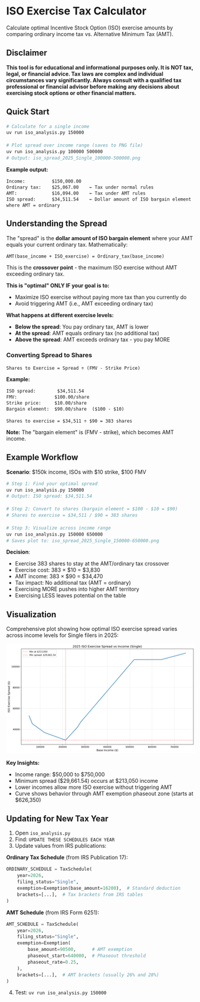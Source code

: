 # ISO Exercise Tax Calculator

Calculate optimal Incentive Stock Option (ISO) exercise amounts by comparing ordinary income tax vs. Alternative Minimum Tax (AMT).

## Disclaimer

**This tool is for educational and informational purposes only. It is NOT tax, legal, or financial advice. Tax laws are complex and individual circumstances vary significantly. Always consult with a qualified tax professional or financial advisor before making any decisions about exercising stock options or other financial matters.**

## Quick Start

```bash
# Calculate for a single income
uv run iso_analysis.py 150000

# Plot spread over income range (saves to PNG file)
uv run iso_analysis.py 100000 500000
# Output: iso_spread_2025_Single_100000-500000.png
```

**Example output:**
```
Income:          $150,000.00
Ordinary tax:    $25,067.00    ← Tax under normal rules
AMT:             $16,094.00    ← Tax under AMT rules
ISO spread:      $34,511.54    ← Dollar amount of ISO bargain element where AMT = ordinary
```

## Understanding the Spread

The "spread" is the **dollar amount of ISO bargain element** where your AMT equals your current ordinary tax. Mathematically:

```
AMT(base_income + ISO_exercise) = Ordinary_tax(base_income)
```

This is the **crossover point** - the maximum ISO exercise without AMT exceeding ordinary tax.

**This is "optimal" ONLY IF your goal is to:**
- Maximize ISO exercise without paying more tax than you currently do
- Avoid triggering AMT (i.e., AMT exceeding ordinary tax)

**What happens at different exercise levels:**
- **Below the spread**: You pay ordinary tax, AMT is lower
- **At the spread**: AMT equals ordinary tax (no additional tax)
- **Above the spread**: AMT exceeds ordinary tax - you pay MORE

### Converting Spread to Shares

```
Shares to Exercise = Spread ÷ (FMV - Strike Price)
```

**Example:**
```
ISO spread:        $34,511.54
FMV:              $100.00/share
Strike price:     $10.00/share
Bargain element:  $90.00/share  ($100 - $10)

Shares to exercise = $34,511 ÷ $90 = 383 shares
```

**Note:** The "bargain element" is (FMV - strike), which becomes AMT income.

## Example Workflow

**Scenario**: $150k income, ISOs with $10 strike, $100 FMV

```bash
# Step 1: Find your optimal spread
uv run iso_analysis.py 150000
# Output: ISO spread: $34,511.54

# Step 2: Convert to shares (bargain element = $100 - $10 = $90)
# Shares to exercise = $34,511 / $90 = 383 shares

# Step 3: Visualize across income range
uv run iso_analysis.py 150000 650000
# Saves plot to: iso_spread_2025_Single_150000-650000.png
```

**Decision**:
- Exercise 383 shares to stay at the AMT/ordinary tax crossover
- Exercise cost: 383 × $10 = $3,830
- AMT income: 383 × $90 = $34,470
- Tax impact: No additional tax (AMT = ordinary)
- Exercising MORE pushes into higher AMT territory
- Exercising LESS leaves potential on the table

## Visualization

Comprehensive plot showing how optimal ISO exercise spread varies across income levels for Single filers in 2025:

![ISO Spread Analysis](iso_spread_2025_Single_50000-750000.png)

**Key Insights:**
- Income range: $50,000 to $750,000
- Minimum spread ($29,661.54) occurs at $213,050 income
- Lower incomes allow more ISO exercise without triggering AMT
- Curve shows behavior through AMT exemption phaseout zone (starts at $626,350)

## Updating for New Tax Year

1. Open `iso_analysis.py`
2. Find: `UPDATE THESE SCHEDULES EACH YEAR`
3. Update values from IRS publications:

**Ordinary Tax Schedule** (from IRS Publication 17):
```python
ORDINARY_SCHEDULE = TaxSchedule(
    year=2026,
    filing_status="Single",
    exemption=Exemption(base_amount=16200),  # Standard deduction
    brackets=[...],  # Tax brackets from IRS tables
)
```

**AMT Schedule** (from IRS Form 6251):
```python
AMT_SCHEDULE = TaxSchedule(
    year=2026,
    filing_status="Single",
    exemption=Exemption(
        base_amount=90500,      # AMT exemption
        phaseout_start=640000,  # Phaseout threshold
        phaseout_rate=0.25,
    ),
    brackets=[...],  # AMT brackets (usually 26% and 28%)
)
```

4. Test: `uv run iso_analysis.py 150000`
